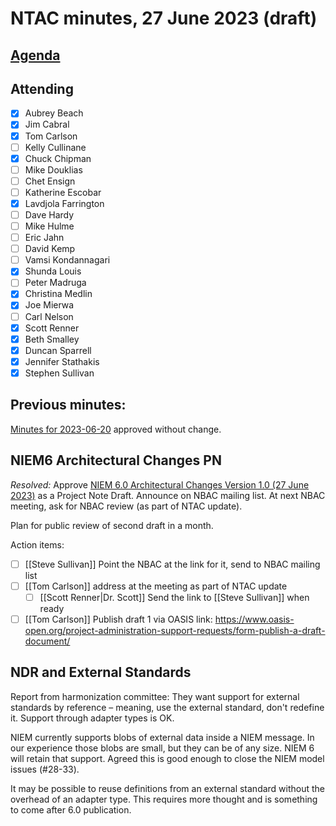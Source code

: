 # NTAC minutes, 27 June 2023 (draft)

## [Agenda](2023-06-27-agenda.md)

## Attending

- [x] Aubrey Beach
- [x] Jim Cabral
- [x] Tom Carlson
- [ ] Kelly Cullinane
- [x] Chuck Chipman
- [ ] Mike Douklias
- [ ] Chet Ensign
- [ ] Katherine Escobar
- [x] Lavdjola Farrington
- [ ] Dave Hardy
- [ ] Mike Hulme
- [ ] Eric Jahn
- [ ] David Kemp
- [ ] Vamsi Kondannagari
- [x] Shunda Louis
- [ ] Peter Madruga
- [x] Christina Medlin
- [x] Joe Mierwa
- [ ] Carl Nelson
- [x] Scott Renner
- [x] Beth Smalley
- [x] Duncan Sparrell
- [x] Jennifer Stathakis
- [x] Stephen Sullivan

## **Previous minutes:**  

[Minutes for 2023-06-20](2023-06-20-minutes.md) approved without change.

## NIEM6 Architectural Changes PN

*Resolved:*  Approve [NIEM 6.0 Architectural Changes Version 1.0 (27 June 2023)](https://github.com/niemopen/ntac-admin/blob/main/project-notes/docs/niem-6.0-arch-changes/niem-6.0-arch-changes-v1.0-pn01.md#niem-60-architectural-changes-version-10) as a Project Note Draft.  Announce on NBAC mailing list.  At next NBAC meeting, ask for NBAC review (as part of NTAC update).

Plan for public review of second draft in a month.

Action items:

- [ ] [[Steve Sullivan]] Point the NBAC at the link for it, send to NBAC mailing list
- [ ] [[Tom Carlson]] address at the meeting as part of NTAC update
  - [ ] [[Scott Renner|Dr. Scott]] Send the link to [[Steve Sullivan]] when ready
- [ ] [[Tom Carlson]] Publish draft 1 via OASIS link: https://www.oasis-open.org/project-administration-support-requests/form-publish-a-draft-document/

## NDR and External Standards

Report from harmonization committee:  They want support for external standards by reference – meaning, use the external standard, don't redefine it.  Support through adapter types is OK.

NIEM currently supports blobs of external data inside a NIEM message.  In our experience those blobs are small, but they can be of any size.  NIEM 6 will retain that support.  Agreed this is good enough to close the NIEM model issues (#28-33).

It may be possible to reuse definitions from an external standard without the overhead of an adapter type.  This requires more thought and is something to come after 6.0 publication.





